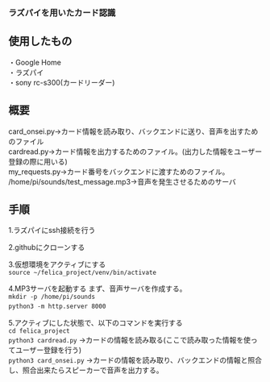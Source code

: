 ### ラズパイを用いたカード認識

## 使用したもの
・Google Home<br>
・ラズパイ<br>
・sony rc-s300(カードリーダー)<br>

## 概要
card_onsei.py→カード情報を読み取り、バックエンドに送り、音声を出すためのファイル<br>
cardread.py→カード情報を出力するためのファイル。(出力した情報をユーザー登録の際に用いる)<br>
my_requests.py→カード番号をバックエンドに渡すためのファイル。<br>
/home/pi/sounds/test_message.mp3→音声を発生させるためのサーバ<br>

## 手順
1.ラズパイにssh接続を行う<br>

2.githubにクローンする<br>

3.仮想環境をアクティブにする<br>
`source ~/felica_project/venv/bin/activate`<br>

4.MP3サーバを起動する
まず、音声サーバを作成する。<br>
`mkdir -p /home/pi/sounds`<br>
`python3 -m http.server 8000`　<br>

5.アクティブにした状態で、以下のコマンドを実行する<br>
`cd felica_project`<br>
`python3 cardread.py` →カードの情報を読み取る(ここで読み取った情報を使ってユーザー登録を行う)<br>
`python3 card_onsei.py` →カードの情報を読み取り、バックエンドの情報と照合し、照合出来たらスピーカーで音声を出力する。<br>
